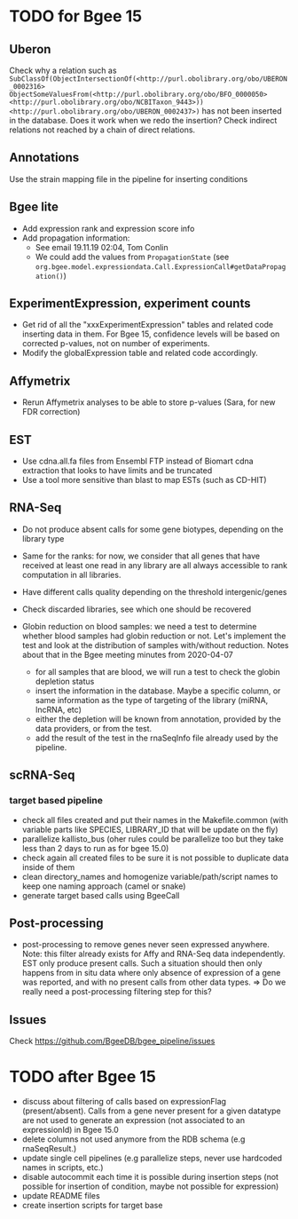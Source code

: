 # TODO for Bgee 15

## Uberon

Check why a relation such as `SubClassOf(ObjectIntersectionOf(<http://purl.obolibrary.org/obo/UBERON_0002316> ObjectSomeValuesFrom(<http://purl.obolibrary.org/obo/BFO_0000050> <http://purl.obolibrary.org/obo/NCBITaxon_9443>)) <http://purl.obolibrary.org/obo/UBERON_0002437>)` has not been inserted in the database. Does it work when we redo the insertion? Check indirect relations not reached by a chain of direct relations.

## Annotations

Use the strain mapping file in the pipeline for inserting conditions

## Bgee lite

* Add expression rank and expression score info
* Add propagation information:
  * See email 19.11.19 02:04, Tom Conlin
  * We could add the values from `PropagationState` (see `org.bgee.model.expressiondata.Call.ExpressionCall#getDataPropagation()`)
  
## ExperimentExpression, experiment counts

* Get rid of all the "xxxExperimentExpression" tables and related code inserting data in them. For Bgee 15, confidence levels will be based on corrected p-values, not on number of experiments.
* Modify the globalExpression table and related code accordingly.

## Affymetrix

* Rerun Affymetrix analyses to be able to store p-values (Sara, for new FDR correction)

## EST

* Use cdna.all.fa files from Ensembl FTP instead of Biomart cdna extraction that looks to have limits and be truncated
* Use a tool more sensitive than blast to map ESTs (such as CD-HIT)

## RNA-Seq

* Do not produce absent calls for some gene biotypes, depending on the library type
* Same for the ranks: for now, we consider that all genes that have received
  at least one read in any library are all always accessible to rank computation in all libraries.
  
* Have different calls quality depending on the threshold intergenic/genes

* Check discarded libraries, see which one should be recovered

* Globin reduction on blood samples: we need a test to determine whether blood samples
had globin reduction or not. Let's implement the test and look at the distribution
of samples with/without reduction. Notes about that in the Bgee meeting minutes
from 2020-04-07
  * for all samples that are blood, we will run a test to check the globin depletion status
  * insert the information in the database. Maybe a specific column,
  or same information as the type of targeting of the library (miRNA, lncRNA, etc)
  * either the depletion will be known from annotation, provided by the data providers, or from the test.
  * add the result of the test in the rnaSeqInfo file already used by the pipeline.

## scRNA-Seq

### target based pipeline
  * check all files created and put their names in the Makefile.common (with variable parts like SPECIES, 
  LIBRARY_ID that will be update on the fly)
  * parallelize kallisto_bus (oher rules could be parallelize too but they take less than 2 days to run as for bgee 15.0)
  * check again all created files to be sure it is not possible to duplicate data inside of them
  * clean directory_names and homogenize variable/path/script names to keep one naming approach (camel or snake)
  * generate target based calls using BgeeCall

## Post-processing

* post-processing to remove genes never seen expressed anywhere.
Note: this filter already exists for Affy and RNA-Seq data independently. EST only produce present calls.
Such a situation should then only happens from in situ data where only absence of expression of a gene was reported,
and with no present calls from other data types. => Do we really need a post-processing filtering step for this?
  
## Issues

Check https://github.com/BgeeDB/bgee_pipeline/issues

# TODO after Bgee 15

* discuss about filtering of calls based on expressionFlag (present/absent). Calls from a gene never present for a given datatype are not used to generate an expression (not associated to an expressionId) in Bgee 15.0
* delete columns not used anymore from the RDB schema (e.g rnaSeqResult.)
* update single cell pipelines (e.g parallelize steps, never use hardcoded names in scripts, etc.)
* disable autocommit each time it is possible during insertion steps (not possible for insertion of condition, maybe not possible for expression)
* update README files
* create insertion scripts for target base
